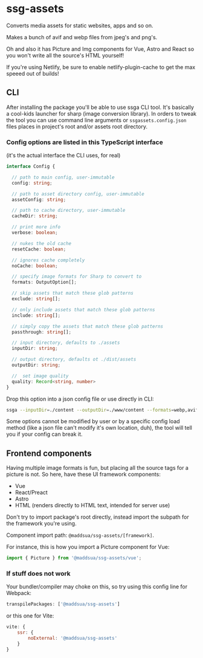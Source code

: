# ssg-assets
Converts media assets for static websites, apps and so on.

Makes a bunch of avif and webp files from jpeg's and png's.

Oh and also it has Picture and Img components for Vue, Astro and React so you won't write all the source's HTML yourself!

If you're using Netlify, be sure to enable netlify-plugin-cache to get the max speeed out of builds!

## CLI

After installing the package you'll be able to use ssga CLI tool. It's basically a cool-kids launcher for sharp (image conversion library). In orders to tweak the tool you can use command line arguments or `ssgassets.config.json` files places in project's root and/or assets root directory.

### Config options are listed in this TypeScript interface

(it's the actual interface the CLI uses, for real)

```typescript
interface Config {

  // path to main config, user-immutable
  config: string;

  // path to asset directory config, user-immutable
  assetConfig: string;

  // path to cache directory, user-immutable
  cacheDir: string;

  // print more info
  verbose: boolean;

  // nukes the old cache
  resetCache: boolean;

  // ignores cache completely
  noCache: boolean;

  // specify image formats for Sharp to convert to
  formats: OutputOption[];

  // skip assets that match these glob patterns
  exclude: string[];

  // only include assets that match these glob patterns
  include: string[];

  // simply copy the assets that match these glob patterns
  passthrough: string[];

  // input directory, defaults to ./assets
  inputDir: string;

  // output directory, defaults ot ./dist/assets
  outputDir: string;

  //  set image quality
  quality: Record<string, number>
}
```

Drop this option into a json config file or use directly in CLI:

```bash
ssga --inputDir=./content --outputDir=./www/content --formats=webp,avif,jpg
```
Some options cannot be modified by user or by a specific config load method (like a json file can't modify it's own location, duh), the tool will tell you if your config can break it.

## Frontend components

Having multiple image formats is fun, but placing all the source tags for a picture is not. So here, have these UI framework components:

- Vue
- React/Preact
- Astro
- HTML (renders directly to HTML text, intended for server use)

Don't try to import package's root directly, instead import the subpath for the framework you're using.

Component import path: `@maddsua/ssg-assets/[framework]`.

For instance, this is how you import a Picture component for Vue:
```js
import { Picture } from '@maddsua/ssg-assets/vue';
```

### If stuff does not work

Your bundler/compiler may choke on this, so try using this config line for Webpack:

```js
transpilePackages: ['@maddsua/ssg-assets']
```
or this one for Vite:

```js
vite: {
    ssr: {
        noExternal: '@maddsua/ssg-assets'
    }
}
```
